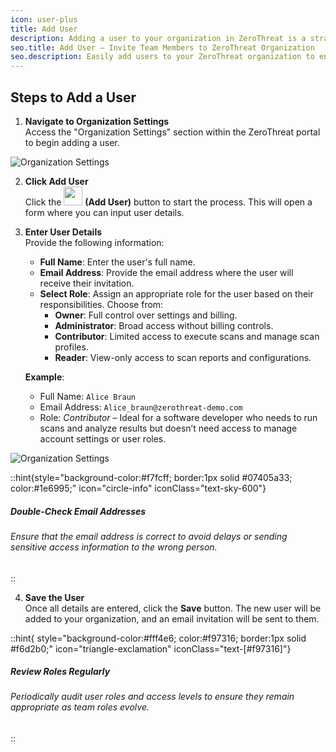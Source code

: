 ```yaml
---
icon: user-plus
title: Add User
description: Adding a user to your organization in ZeroThreat is a straightforward process.&#x20;
seo.title: Add User – Invite Team Members to ZeroThreat Organization
seo.description: Easily add users to your ZeroThreat organization to enable team collaboration—grant access to roles, targets, scans, and reports securely.
---
```


<!-- ## **Steps to Add a User** -->

## Steps to Add a User

1. **Navigate to Organization Settings**  
   Access the "Organization Settings" section within the ZeroThreat portal to begin adding a user.

 <img src="/Images/image (82).png" alt="Organization Settings" >

2. **Click Add User**  
   Click the <span><img src="/Images/image (84).png" alt="" data-size="original" width="30px"></span> **(Add User)** button to start the process. This will open a form where you can input user details.

3. **Enter User Details**  
   Provide the following information:

   - **Full Name**: Enter the user's full name.
   - **Email Address**: Provide the email address where the user will receive their invitation.
   - **Select Role**: Assign an appropriate role for the user based on their responsibilities. Choose from:
     - **Owner**: Full control over settings and billing.
     - **Administrator**: Broad access without billing controls.
     - **Contributor**: Limited access to execute scans and manage scan profiles.
     - **Reader**: View-only access to scan reports and configurations.

   **Example**:

   - Full Name: `Alice Braun`
   - Email Address: `Alice_braun@zerothreat-demo.com`
   - Role: _Contributor_ – Ideal for a software developer who needs to run scans and analyze results but doesn’t need access to manage account settings or user roles.

   <!-- ::fiqure-img{source="/Images/image (112).png"} -->
<img src="/Images/image (112).png" alt="Organization Settings" >

::hint{style="background-color:#f7fcff; border:1px solid #07405a33; color:#1e6995;" icon="circle-info" iconClass="text-sky-600"}
##### **Double-Check Email Addresses**

###### Ensure that the email address is correct to avoid delays or sending sensitive access information to the wrong person.

:: 

4. **Save the User**  
 Once all details are entered, click the **Save** button. The new user will be added to your organization, and an email invitation will be sent to them.

::hint{ style="background-color:#fff4e6; color:#f97316; border:1px solid #f6d2b0;" icon="triangle-exclamation" iconClass="text-[#f97316]"}

<!-- bgStyle=" bg-yellow-50 rounded-md border-yellow-200 text-yellow-600" -->

##### **Review Roles Regularly**

###### Periodically audit user roles and access levels to ensure they remain appropriate as team roles evolve.

::
